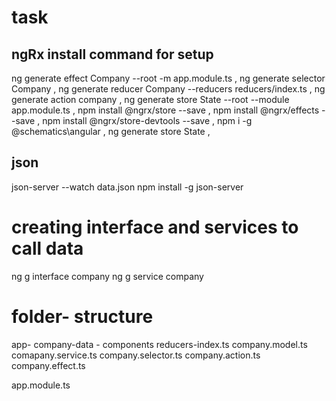 # task

## ngRx install command for setup
ng generate effect Company --root -m app.module.ts ,
ng generate selector Company ,
ng generate reducer Company --reducers reducers/index.ts  ,
ng generate action company ,
ng generate store State --root --module app.module.ts ,
npm install @ngrx/store --save ,
npm install @ngrx/effects --save ,
npm install @ngrx/store-devtools --save ,
npm i -g @schematics\angular ,
ng generate store State ,

## json 
json-server --watch data.json
npm install -g json-server

# creating interface and services to call data
ng g interface company
ng g service company

# folder- structure 
app- 
company-data - components
reducers-index.ts
company.model.ts
comapany.service.ts
company.selector.ts
company.action.ts
company.effect.ts

app.module.ts
